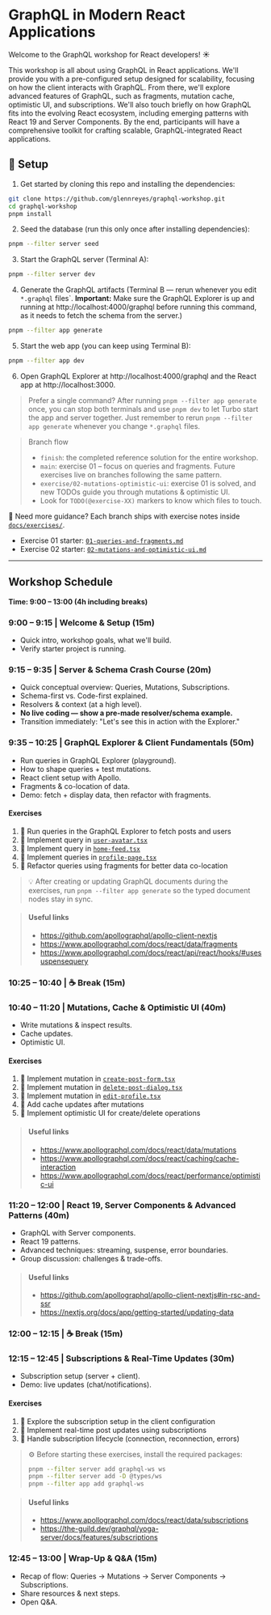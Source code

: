 # GraphQL in Modern React Applications

Welcome to the GraphQL workshop for React developers! ☀️

This workshop is all about using GraphQL in React applications. We'll provide you with a pre-configured setup designed for scalability, focusing on how the client interacts with GraphQL. From there, we'll explore advanced features of GraphQL, such as fragments, mutation cache, optimistic UI, and subscriptions. We'll also touch briefly on how GraphQL fits into the evolving React ecosystem, including emerging patterns with React 19 and Server Components. By the end, participants will have a comprehensive toolkit for crafting scalable, GraphQL-integrated React applications.

## 🔧 Setup

1. Get started by cloning this repo and installing the dependencies:

```sh
git clone https://github.com/glennreyes/graphql-workshop.git
cd graphql-workshop
pnpm install
```

2. Seed the database (run this only once after installing dependencies):

```sh
pnpm --filter server seed
```

3. Start the GraphQL server (Terminal A):

```sh
pnpm --filter server dev
```

4. Generate the GraphQL artifacts (Terminal B — rerun whenever you edit `*.graphql` files`. **Important:** Make sure the GraphQL Explorer is up and running at http://localhost:4000/graphql before running this command, as it needs to fetch the schema from the server.)

```sh
pnpm --filter app generate
```

5. Start the web app (you can keep using Terminal B):

```sh
pnpm --filter app dev
```

6. Open GraphQL Explorer at http://localhost:4000/graphql and the React app at http://localhost:3000.

> Prefer a single command? After running `pnpm --filter app generate` once, you can stop both terminals and use `pnpm dev` to let Turbo start the app and server together. Just remember to rerun `pnpm --filter app generate` whenever you change `*.graphql` files.

> Branch flow
>
> - `finish`: the completed reference solution for the entire workshop.
> - `main`: exercise 01 – focus on queries and fragments. Future exercises live on branches following the same pattern.
> - `exercise/02-mutations-optimistic-ui`: exercise 01 is solved, and new TODOs guide you through mutations & optimistic UI.
> - Look for `TODO(@exercise-XX)` markers to know which files to touch.

📘 Need more guidance? Each branch ships with exercise notes inside [`docs/exercises/`](docs/exercises).
- Exercise 01 starter: [`01-queries-and-fragments.md`](docs/exercises/01-queries-and-fragments.md)
- Exercise 02 starter: [`02-mutations-and-optimistic-ui.md`](docs/exercises/02-mutations-and-optimistic-ui.md)

---

## **Workshop Schedule**

**Time: 9:00 – 13:00 (4h including breaks)**

### **9:00 – 9:15 | Welcome & Setup (15m)**

- Quick intro, workshop goals, what we'll build.
- Verify starter project is running.

### **9:15 – 9:35 | Server & Schema Crash Course (20m)**

- Quick conceptual overview: Queries, Mutations, Subscriptions.
- Schema-first vs. Code-first explained.
- Resolvers & context (at a high level).
- **No live coding — show a pre-made resolver/schema example.**
- Transition immediately: "Let's see this in action with the Explorer."

### **9:35 – 10:25 | GraphQL Explorer & Client Fundamentals (50m)**

- Run queries in GraphQL Explorer (playground).
- How to shape queries + test mutations.
- React client setup with Apollo.
- Fragments & co-location of data.
- Demo: fetch + display data, then refactor with fragments.

#### Exercises

1. 💎 Run queries in the GraphQL Explorer to fetch posts and users
2. 💎 Implement query in [`user-avatar.tsx`](app/components/user-avatar.tsx)
3. 💎 Implement query in [`home-feed.tsx`](app/components/home-feed.tsx)
4. 💎 Implement queries in [`profile-page.tsx`](app/components/profile-page.tsx)
5. 💎 Refactor queries using fragments for better data co-location

> 💡 After creating or updating GraphQL documents during the exercises, run `pnpm --filter app generate` so the typed document nodes stay in sync.

> #### Useful links
>
> - https://github.com/apollographql/apollo-client-nextjs
> - https://www.apollographql.com/docs/react/data/fragments
> - https://www.apollographql.com/docs/react/api/react/hooks/#usesuspensequery

### **10:25 – 10:40 | ☕️ Break (15m)**

### **10:40 – 11:20 | Mutations, Cache & Optimistic UI (40m)**

- Write mutations & inspect results.
- Cache updates.
- Optimistic UI.

#### Exercises

1. 💎 Implement mutation in [`create-post-form.tsx`](app/components/create-post-form.tsx)
2. 💎 Implement mutation in [`delete-post-dialog.tsx`](app/components/delete-post-dialog.tsx)
3. 💎 Implement mutation in [`edit-profile.tsx`](app/components/edit-profile.tsx)
4. 💎 Add cache updates after mutations
5. 💎 Implement optimistic UI for create/delete operations

> #### Useful links
>
> - https://www.apollographql.com/docs/react/data/mutations
> - https://www.apollographql.com/docs/react/caching/cache-interaction
> - https://www.apollographql.com/docs/react/performance/optimistic-ui

### **11:20 – 12:00 | React 19, Server Components & Advanced Patterns (40m)**

- GraphQL with Server components.
- React 19 patterns.
- Advanced techniques: streaming, suspense, error boundaries.
- Group discussion: challenges & trade-offs.

> #### Useful links
>
> - https://github.com/apollographql/apollo-client-nextjs#in-rsc-and-ssr
> - https://nextjs.org/docs/app/getting-started/updating-data

### **12:00 – 12:15 | ☕️ Break (15m)**

### **12:15 – 12:45 | Subscriptions & Real-Time Updates (30m)**

- Subscription setup (server + client).
- Demo: live updates (chat/notifications).

#### Exercises

1. 💎 Explore the subscription setup in the client configuration
2. 💎 Implement real-time post updates using subscriptions
3. 💎 Handle subscription lifecycle (connection, reconnection, errors)

> ⚙️ Before starting these exercises, install the required packages:
>
> ```sh
> pnpm --filter server add graphql-ws ws
> pnpm --filter server add -D @types/ws
> pnpm --filter app add graphql-ws
> ```

> #### Useful links
>
> - https://www.apollographql.com/docs/react/data/subscriptions
> - https://the-guild.dev/graphql/yoga-server/docs/features/subscriptions

### **12:45 – 13:00 | Wrap-Up & Q&A (15m)**

- Recap of flow: Queries → Mutations → Server Components → Subscriptions.
- Share resources & next steps.
- Open Q&A.
